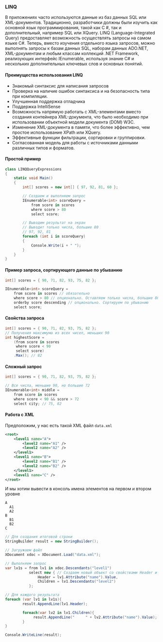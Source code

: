 ### LINQ

В приложениях часто используются данные из баз данных SQL или XML-документов. 
Традиционно, разработчики должны были изучить как основной язык программирования, такой как 
C #, так и дополнительный, например SQL или XQuery. LINQ (Language-Integrated Query) предоставляет 
возможность осуществлять запросы на самом языке C#. Теперь, вместо изучения отдельного языка запросов,
можно выполнять запросы к базам данных SQL, наборам данных ADO.NET, XML-документам и любым классам коллекций
.NET Framework, реализующих интерфейс IEnumerable, используя знание C# и нескольких дополнительных ключевых слов 
и основных понятий.

#### Преимущества использования LINQ
- Знакомый синтаксис для написания запросов
- Проверка на наличие ошибок синтаксиса и на безопасность типа при компиляции.
- Улучшенная поддержка отладчика
- Поддержка IntelliSense
- Возможность напрямую работать с XML-элементами вместо создания контейнера XML-документа, что было необходимо при использовании объектной модели документа (DOM) W3C.
- Изменение XML-документа в памяти, что более эффективно, чем простое использование XPath или XQuery.
- Эффективные функции фильтрации, сортировки и группировки.
- Согласованная модель для работы с источниками данными различных типов и форматов.

#### Простой пример

```csharp
class LINQQueryExpressions
{
    static void Main()
    {
        int[] scores = new int[] { 97, 92, 81, 60 };

        // Создаем и выполняем запрос
        IEnumerable<int> scoreQuery =
            from score in scores
            where score > 80
            select score;

        // Выводим результат на экран
        // Выводит только числа, большие 80
        // 97, 92, 81
        foreach (int i in scoreQuery)
        {
            Console.Write(i + " ");
        }            
    }
}
```

#### Пример запроса, сортирующего данные по убыванию
```csharp
int[] scores = { 90, 71, 82, 93, 75, 82 };

IEnumerable<int> scoreQuery =
    from score in scores // обязательно
    where score > 80 // опционально. Оставляем только числа, большие 80
    orderby score descending // опционально. Сортируем по убыванию
    select score;

```

#### Свойства запроса
```csharp
int[] scores = { 90, 71, 82, 93, 75, 82 };
// Получения максимума из всех чисел, меньших 90
int highestScore =
    (from score in scores
     where score < 90
     select score)
    .Max(); // 82
```

#### Сложный запрос
```csharp
int[] scores = { 90, 71, 82, 93, 75, 82 };

// Все числа, меньшие 90, но большие 72
IEnumerable<int> middle =
    from score in scores
    where score < 90 && score > 72
    select city; // 75, 82

```

#### Работа с XML
Предположим, у нас есть такой XML файл `data.xml`
```xml
<root>
    <level1 name="A">
        <level2 name="A1" />
        <level2 name="A2" />
    </level1>
    <level1 name="B">
        <level2 name="B1" />
        <level2 name="B2" />
    </level1>
    <level1 name="C" />
</root>
```
И мы хотим вывести в консоль имена элементов на первом и втором уровне
```
A
  A1
  A2
B
  B1
  B2
C
```

```csharp
// Для создания итоговой строки
StringBuilder result = new StringBuilder();

// Загружаем файл
XDocument xdoc = XDocument.Load("data.xml");

// Выполняем запрос
var lv1s = from lv1 in xdoc.Descendants("level1")
           select new { // Создаем новый объект со свойствами Header и Children 
               Header = lv1.Attribute("name").Value,
               Children = lv1.Descendants("level2")
           };

// Для каждого результата
foreach (var lv1 in lv1s){
        result.AppendLine(lv1.Header);

        foreach(var lv2 in lv1.Children){
             result.AppendLine("     " + lv2.Attribute("name").Value);
        }
}

Console.WriteLine(result);
```


